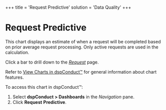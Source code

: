 +++
title = 'Request Predictive'
solution = 'Data Quality'
+++

# Request Predictive

This chart displays an estimate of when a request will be completed
based on prior average request processing. Only active requests are used
in the calculation.

Click a bar to drill down to the *[Request](Request.htm)* page.

Refer to [View Charts in dspConduct™](../Use_Cases/View_Charts.htm) for
general information about chart features.

To access this chart in dspConduct<span>™</span>:

1.  Select **dspConduct \> Dashboards** in the *Navigation* pane.
2.  Click <span style="font-weight: bold;">Request</span>
    **Predictive**.
